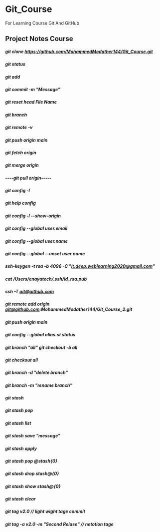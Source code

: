 # Git_Course
For Learning Course Git And GitHub 

## Project Notes Course
##### git clone https://github.com/MohammedModather144/Git_Course.git
##### git status
##### git add
##### git commit -m "Message"
##### git reset head File Name
##### git branch
##### git remote -v
##### git push origin main
##### git fetch origin 
##### git merge origin 
##### ----git pull origin-----
##### git config -l
##### git help config
##### git config -l --show-origin
##### git config --global user.email
##### git config --global user.name
##### git config --global --unset user.name 
##### ssh-keygen -t rsa -b 4096 -C "it.deep.weblearning2020@gmail.com"
##### cat /Users/enayatech/.ssh/id_rsa.pub
##### ssh -T git@github.com
##### git remote add origin git@github.com:MohammedModather144/Git_Course_2.git
##### git push origin main
##### git config --global alias.st status
##### git branch "all"  git checkout -b all
##### git checkout all
##### git branch -d "delete branch"
##### git branch -m "rename branch"
##### git stash 
##### git stash pop
##### git stash list
##### git stash save "message"
##### git stash apply
##### git stash pop @stash{0}
##### git stash drop stash@{0}
##### git stash show stash@{0}
##### git stash clear
##### git tag v2.0  // light wight tage commit 
##### git tag -a v2.0 -m "Second Relase" // netotion tage

